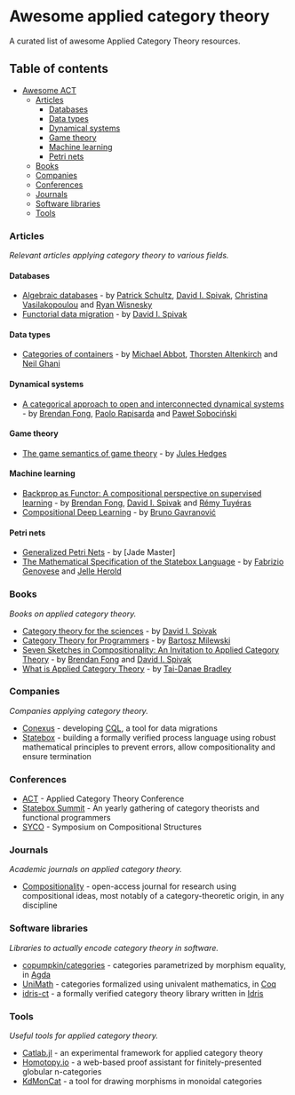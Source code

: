 # Awesome applied category theory

A curated list of awesome Applied Category Theory resources.

## Table of contents

- [Awesome ACT](#awesome-act)
    - [Articles](#articles)
        - [Databases](#databases)
        - [Data types](#data-types)
        - [Dynamical systems](#dynamical-systems)
        - [Game theory](#game-theory)
        - [Machine learning](#machine-learning)
        - [Petri nets](#petri-nets)
    - [Books](#books)
    - [Companies](#companies)
    - [Conferences](#conferences)
    - [Journals](#journals)
    - [Software libraries](#software-libraries)
    - [Tools](#tools)

### Articles
*Relevant articles applying category theory to various fields.*

#### Databases

* [Algebraic databases](http://www.tac.mta.ca/tac/volumes/32/16/32-16abs.html) - by [Patrick Schultz][schultz], [David I. Spivak][spivak], [Christina Vasilakopoulou][vasilakopoulou] and [Ryan Wisnesky][wisnesky]
* [Functorial data migration](https://www.sciencedirect.com/science/article/pii/S0890540112001010) - by [David I. Spivak][spivak]

#### Data types

* [Categories of containers](https://www.cs.nott.ac.uk/~psztxa/publ/fossacs03.pdf) - by [Michael Abbot][abbot], [Thorsten Altenkirch](altenkirch) and [Neil Ghani](ghani)

#### Dynamical systems

* [A categorical approach to open and interconnected dynamical systems](https://arxiv.org/abs/1510.05076) - by [Brendan Fong][fong], [Paolo Rapisarda][rapisarda] and [Paweł Sobociński][sobocinski]

#### Game theory

* [The game semantics of game theory](https://arxiv.org/abs/1904.11287) - by [Jules Hedges][hedges]

#### Machine learning

* [Backprop as Functor: A compositional perspective on supervised learning](https://arxiv.org/abs/1711.10455) - by [Brendan Fong][fong], [David I. Spivak][spivak] and [Rémy Tuyéras][tuyeras]
* [Compositional Deep Learning](https://arxiv.org/abs/1907.08292) - by [Bruno Gavranović][gavranovic]

#### Petri nets

* [Generalized Petri Nets](https://arxiv.org/abs/1904.09091) - by [Jade Master]
* [The Mathematical Specification of the Statebox Language](https://arxiv.org/abs/1906.07629) - by [Fabrizio Genovese][genovese] and [Jelle Herold][herold]

### Books
*Books on applied category theory.*

* [Category theory for the sciences](https://mitpress.mit.edu/books/category-theory-sciences) - by [David I. Spivak][spivak]
* [Category Theory for Programmers](https://github.com/hmemcpy/milewski-ctfp-pdf) - by [Bartosz Milewski][milewski]
* [Seven Sketches in Compositionality: An Invitation to Applied Category Theory](https://arxiv.org/abs/1803.05316) - by [Brendan Fong][fong] and [David I. Spivak][spivak]
* [What is Applied Category Theory](https://arxiv.org/abs/1809.05923) - by [Tai-Danae Bradley][bradley]

### Companies
*Companies applying category theory.*

* [Conexus](https://conexus.ai/) - developing [CQL](https://www.categoricaldata.net/), a tool for data migrations
* [Statebox](https://statebox.org/) - building a formally verified process language using robust mathematical principles to prevent errors, allow compositionality and ensure termination

### Conferences

* [ACT](http://www.appliedcategorytheory.org/) - Applied Category Theory Conference
* [Statebox Summit](https://summit.statebox.org/) - An yearly gathering of category theorists and functional programmers
* [SYCO](http://events.cs.bham.ac.uk/syco) - Symposium on Compositional Structures

### Journals
*Academic journals on applied category theory.*

* [Compositionality](http://www.compositionality-journal.org/) - open-access journal for research using compositional ideas, most notably of a category-theoretic origin, in any discipline

### Software libraries
*Libraries to actually encode category theory in software.*

* [copumpkin/categories](https://github.com/copumpkin/categories) - categories parametrized by morphism equality, in [Agda](https://wiki.portal.chalmers.se/agda/pmwiki.php)
* [UniMath](https://github.com/UniMath/UniMath/tree/master/UniMath/CategoryTheory) - categories formalized using univalent mathematics, in [Coq](https://coq.inria.fr/)
* [idris-ct](https://github.com/statebox/idris-ct) - a formally verified category theory library written in [Idris](https://www.idris-lang.org/)


### Tools
*Useful tools for applied category theory.*

* [Catlab.jl](https://github.com/epatters/Catlab.jl) - an experimental framework for applied category theory
* [Homotopy.io](https://homotopy.io/) - a web-based proof assistant for finitely-presented globular n-categories
* [KdMonCat](http://kdmoncat.glitch.me/) - a tool for drawing morphisms in monoidal categories

[abbot]: https://www.cs.le.ac.uk/people/mabbott/
[altenkirch]: http://www.cs.nott.ac.uk/~psztxa/
[bradley]: https://www.math3ma.com/
[fong]: http://brendanfong.com/
[gavranovic]: https://www.brunogavranovic.com/
[genovese]: https://twitter.com/fabgenovese
[ghani]: https://www.strath.ac.uk/staff/ghanineilprof/
[hedges]: https://julesh.com/
[herold]: http://shell.defekt.nl/~jelle/#/p/about/
[master]: https://sites.google.com/view/jadeedenstarmaster/home
[milewski]: https://bartoszmilewski.com/
[rapisarda]: https://www.ecs.soton.ac.uk/people/pr3
[schultz]: https://www.linkedin.com/in/patrick-schultz-16645590/
[sobocinski]: https://www.ioc.ee/~pawel/
[spivak]: https://math.mit.edu/~dspivak/
[tuyeras]: http://www.normalesup.org/~tuyeras/
[vasilakopoulou]: https://mathdept.ucr.edu/faculty/cvasil.html
[wisnesky]: https://www.wisnesky.net/

